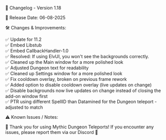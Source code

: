 📜 Changelog - Version 1.18

📅 Release Date: 06-08-2025

🛠️ Changes & Improvements:

✅ Update for 11.2  
✅ Embed Libstub  
✅ Embed CallbackHandler-1.0  
✅ Resolved: If using ElvUI, you won't see the backgrounds correctly.  
✅ Cleaned up the Main window for a more polished look  
✅ Adjusted Dungeon text for readability  
✅ Cleaned up Settings window for a more polished look  
✅ Fix cooldown overlay, broken on previous frame rework  
✅ Added option to disable cooldown overlay (live updates on change)  
✅ Disable backgrounds now live updates on change instead of closing the add-on window first  
✅ PTR using different SpellID than Datamined for the Dungeon teleport - adjusted to match  

⚠️ Known Issues / Notes:



🚀 Thank you for using Mythic Dungeon Teleports! If you encounter any issues, please report them via our Discord 🚀



